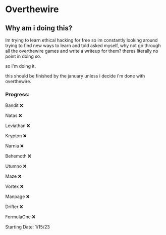 # Overthewire
## Why am i doing this?

Im trying to learn ethical hacking for free so im constantly looking around trying to find new ways to learn and told asked myself, why not go through all the overthewire games and write a writeup for them? theres literally no point in doing so.


so i'm doing it.


this should be finished by the january unless i decide i'm done with overthewire.

### Progress: 
Bandit ❌


Natas ❌


Leviathan ❌


Krypton ❌ 


Narnia ❌


Behemoth ❌


Utumno ❌ 


Maze ❌ 


Vortex ❌ 


Manpage ❌ 


Drifter ❌ 


FormulaOne ❌ 



Starting Date: 1/15/23
